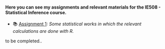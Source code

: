 #### Here you can see my assignments and relevant materials for the IE508 - Statistical Inference course.

- 📚 [Assignment 1](assignment1/assignment1): *Some statistical works in which the relevant calculations are done with R.*

to be completed..
